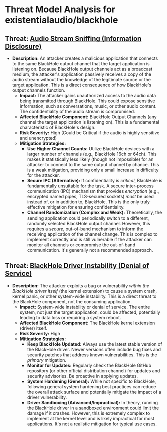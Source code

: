 # Threat Model Analysis for existentialaudio/blackhole

## Threat: [Audio Stream Sniffing (Information Disclosure)](./threats/audio_stream_sniffing__information_disclosure_.md)

*   **Description:** An attacker creates a malicious application that connects to the same BlackHole output channel that the target application is listening on. Because BlackHole output channels act as a broadcast medium, the attacker's application passively receives a copy of the audio stream without the knowledge of the legitimate source or the target application. This is a direct consequence of how BlackHole's output channels function.
    *   **Impact:** The attacker gains unauthorized access to the audio data being transmitted through BlackHole. This could expose sensitive information, such as conversations, music, or other audio content. The confidentiality of the audio stream is compromised.
    *   **Affected BlackHole Component:** BlackHole Output Channels (any channel the target application is listening on). This is a fundamental characteristic of BlackHole's design.
    *   **Risk Severity:** High (Could be Critical if the audio is highly sensitive and unencrypted)
    *   **Mitigation Strategies:**
        *   **Use Higher Channel Counts:** Utilize BlackHole devices with a larger number of channels (e.g., BlackHole 16ch or 64ch). This makes it statistically less likely (though not impossible) for an attacker to connect to the same output channel by chance. This is a weak mitigation, providing only a small increase in difficulty for the attacker.
        *   **Secure IPC (Alternative):** If confidentiality is *critical*, BlackHole is fundamentally unsuitable for the task.  A secure inter-process communication (IPC) mechanism that provides *encryption* (e.g., encrypted named pipes, TLS-secured sockets) *must* be used instead of, or in addition to, BlackHole. This is the only truly effective mitigation for ensuring confidentiality.
        *   **Channel Randomization (Complex and Weak):**  Theoretically, the sending application could periodically switch to a different, randomly selected BlackHole output channel.  However, this requires a *secure*, out-of-band mechanism to inform the receiving application of the channel change.  This is complex to implement correctly and is still vulnerable if the attacker can monitor all channels or compromise the out-of-band communication. It's generally not a recommended approach.

## Threat: [BlackHole Driver Instability (Denial of Service)](./threats/blackhole_driver_instability__denial_of_service_.md)

*   **Description:** The attacker exploits a bug or vulnerability *within the BlackHole driver itself* (the kernel extension) to cause a system crash, kernel panic, or other system-wide instability. This is a direct threat to the BlackHole component, not the consuming application.
    *   **Impact:** System-wide instability or denial of service. The entire system, not just the target application, could be affected, potentially leading to data loss or requiring a system reboot.
    *   **Affected BlackHole Component:** The BlackHole kernel extension (driver) itself.
    *   **Risk Severity:** High
    *   **Mitigation Strategies:**
        *   **Keep BlackHole Updated:** Always use the latest stable version of the BlackHole driver. Newer versions often include bug fixes and security patches that address known vulnerabilities. This is the *primary* mitigation.
        *   **Monitor for Updates:** Regularly check the BlackHole GitHub repository (or other official distribution channel) for updates and security advisories. Be proactive in applying updates.
        *   **System Hardening (General):** While not specific to BlackHole, following general system hardening best practices can reduce the overall attack surface and potentially mitigate the impact of a driver vulnerability.
        *   **Driver Sandboxing (Advanced/Impractical):** In theory, running the BlackHole driver in a sandboxed environment could limit the damage if it crashes. However, this is extremely complex to implement at the kernel level and is likely impractical for most applications. It's not a realistic mitigation for typical use cases.

